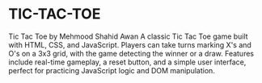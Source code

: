 # TIC-TAC-TOE
Tic Tac Toe by Mehmood Shahid Awan A classic Tic Tac Toe game built with HTML, CSS, and JavaScript. Players can take turns marking X's and O's on a 3x3 grid, with the game detecting the winner or a draw. Features include real-time gameplay, a reset button, and a simple user interface, perfect for practicing JavaScript logic and DOM manipulation.
